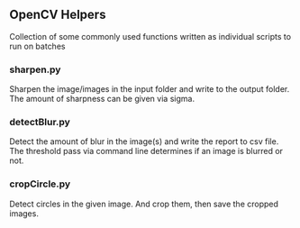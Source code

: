## OpenCV Helpers

Collection of some commonly used functions written as individual scripts to run on batches

### sharpen.py

Sharpen the image/images in the input folder and write to the output folder. The amount of sharpness can be given via sigma.

### detectBlur.py
Detect the amount of blur in the image(s) and write the report to csv file. The threshold pass via command line determines if an image is blurred or not.

### cropCircle.py
Detect circles in the given image. And crop them, then save the cropped images.
